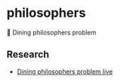 # philosophers
🍝 Dining philosophers problem

## Research
* [Dining philosophers problem live](https://youtu.be/trdXKhWAGdg)


